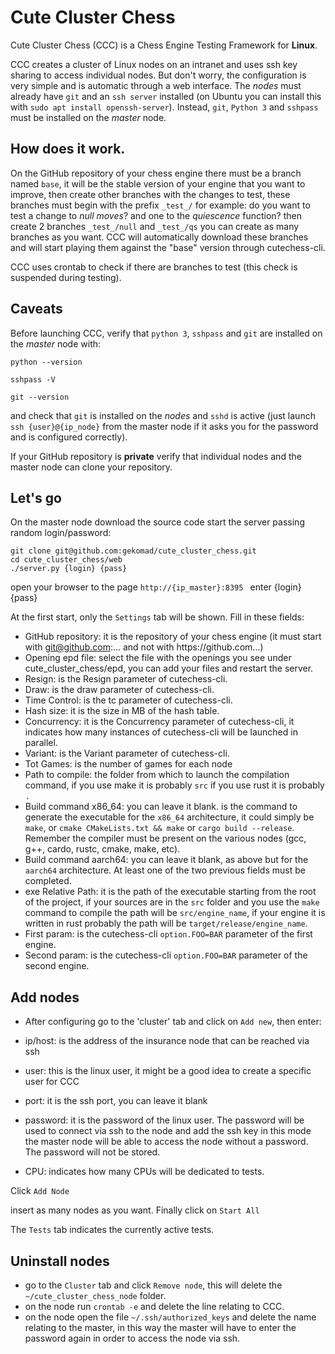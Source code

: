 Cute Cluster Chess
=============
Cute Cluster Chess (CCC) is a Chess Engine Testing Framework for **Linux**.

CCC creates a cluster of Linux nodes on an intranet and uses ssh key sharing to access individual nodes. 
But don't worry, the configuration is very simple and is automatic through a web interface. The _nodes_ must already have `git` and an `ssh server` installed (on Ubuntu you can install this with `sudo apt install openssh-server`). 
Instead, `git`, `Python 3` and `sshpass` must be installed on the _master_ node.

How does it work.
---
On the GitHub repository of your chess engine there must be a branch named `base`, it will be the stable version of your engine that you want to improve, then create other branches with the changes to test, these branches must begin with the prefix `_test_/` for example: do you want to test a change to _null moves_? and one to the _quiescence_ function? then create 2 branches `_test_/null` and `_test_/qs` you can create as many branches as you want.
CCC will automatically download these branches and will start playing them against the "base" version through cutechess-cli.

CCC uses crontab to check if there are branches to test (this check is suspended during testing).

Caveats
-----

Before launching CCC, verify that `python 3`, `sshpass` and `git` are installed on the _master_ node with:

```
python --version

sshpass -V

git --version
```

and check that `git` is installed on the _nodes_ and `sshd` is active (just launch `ssh {user}@{ip_node}` from the master node if it asks you for the password and is configured correctly).

If your GitHub repository is **private** verify that individual nodes and the master node can clone your repository.

Let's go
----

On the master node download the source code start the server passing random login/password:
```
git clone git@github.com:gekomad/cute_cluster_chess.git
cd cute_cluster_chess/web
./server.py {login} {pass}
```

open your browser to the page `http://{ip_master}:8395 ` 
enter {login} {pass}

At the first start, only the `Settings` tab will be shown. Fill in these fields:

- GitHub repository: it is the repository of your chess engine (it must start with git@github.com:... and not with ht<span>tps://github.com...)
- Opening epd file: select the file with the openings you see under cute_cluster_chess/epd, you can add your files and restart the server.
- Resign: is the Resign parameter of cutechess-cli.
- Draw: is the draw parameter of cutechess-cli.
- Time Control: is the tc parameter of cutechess-cli.
- Hash size: it is the size in MB of the hash table.
- Concurrency: it is the Concurrency parameter of cutechess-cli, it indicates how many instances of cutechess-cli will be launched in parallel.
- Variant: is the Variant parameter of cutechess-cli.
- Tot Games: is the number of games for each node
- Path to compile: the folder from which to launch the compilation command, if you use make it is probably `src` if you use rust it is probably `.`
- Build command x86_64: you can leave it blank. is the command to generate the executable for the `x86_64` architecture, it could simply be `make`, or `cmake CMakeLists.txt && make` or `cargo build --release`. Remember the compiler must be present on the various nodes (gcc, g++, cardo, rustc, cmake, make, etc).
- Build command aarch64: you can leave it blank, as above but for the `aarch64` architecture. At least one of the two previous fields must be completed.
- exe Relative Path: it is the path of the executable starting from the root of the project, if your sources are in the `src` folder and you use the `make` command to compile the path will be `src/engine_name`, if your engine it is written in rust probably the path will be `target/release/engine_name`.
- First param: is the cutechess-cli `option.FOO=BAR` parameter of the first engine.
- Second param: is the cutechess-cli `option.FOO=BAR` parameter of the second engine.


Add nodes
----

- After configuring go to the 'cluster' tab and click on `Add new`, then enter:

- ip/host: is the address of the insurance node that can be reached via ssh
- user: this is the linux user, it might be a good idea to create a specific user for CCC
- port: it is the ssh port, you can leave it blank
- password: it is the password of the linux user. The password will be used to connect via ssh to the node and add the ssh key in this mode the master node will be able to access the node without a password. The password will not be stored.
- CPU: indicates how many CPUs will be dedicated to tests.

Click `Add Node`

insert as many nodes as you want. Finally click on `Start All`

   The `Tests` tab indicates the currently active tests.

Uninstall nodes
----
  - go to the `Cluster` tab and click `Remove node`, this will delete the `~/cute_cluster_chess_node` folder.
  - on the node run `crontab -e` and delete the line relating to CCC.
  - on the node open the file `~/.ssh/authorized_keys` and delete the name relating to the master, in this way the master will have to enter the password again in order to access the node via ssh.